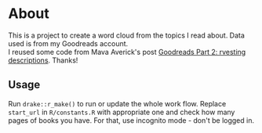 # About

This is a project to create a word cloud from the topics I read about. Data used is from my Goodreads account.    
I reused some code from Mava Averick's post [Goodreads Part 2: rvesting descriptions](https://maraaverick.rbind.io/2017/10/goodreads-part-2/). Thanks!

## Usage
Run `drake::r_make()` to run or update the whole work flow. Replace `start_url` in `R/constants.R` with appropriate one and check how many pages of books you have. For that, use incognito mode - don't be logged in.


